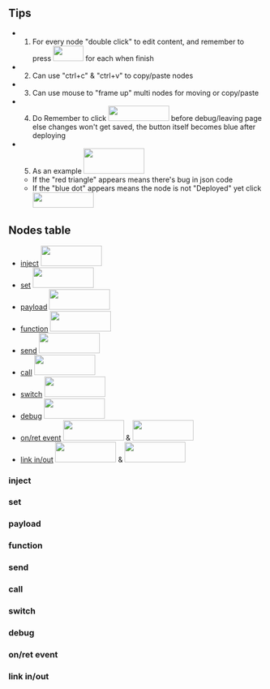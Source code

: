 ## Tips
* 1. For every node "double click" to edit content, and remember to press <img src="https://i.imgur.com/a1M9i9h.png" width=60 height=30> for each when finish
* 2. Can use "ctrl+c" & "ctrl+v" to copy/paste nodes
* 3. Can use mouse to "frame up" multi nodes for moving or copy/paste
* 4. Do Remember to click <img src="https://i.imgur.com/SbNMST5.png" width=120 height=30> before debug/leaving page else changes won't get saved, the button itself becomes blue after deploying
* 5. As an example <img src="https://i.imgur.com/7KWSIGM.png" width=120 height=50> 
    * If the "red triangle" appears means there's bug in json code 
    * If the "blue dot" appears means the node is not "Deployed" yet click <img src="https://i.imgur.com/SbNMST5.png" width=120 height=30> 

## Nodes table
* [inject](#inject) <img src="https://i.imgur.com/CLSpzfz.png" width=120 height=40>
* [set](#set) <img src="https://i.imgur.com/mrUJBKE.png" width=120 height=40>
* [payload](#payload) <img src="https://i.imgur.com/XlbGGpk.png" width=120 height=40>
* [function](#function) <img src="https://i.imgur.com/QX7O8PO.png" width=120 height=40>
* [send](#send) <img src="https://i.imgur.com/LQ1jsMD.png" width=120 height=40>
* [call](#call) <img src="https://i.imgur.com/cF7R86U.png" width=120 height=40>
* [switch](#switch) <img src="https://i.imgur.com/UuE2qCf.png" width=120 height=40>
* [debug](#debug) <img src="https://i.imgur.com/zdAEqm1.png" width=120 height=40>
* [on/ret event](#1) <img src="https://i.imgur.com/6mbbHyl.png" width=120 height=40> & <img src="https://i.imgur.com/HCFQkIE.png" width=120 height=40>
* [link in/out](#2) <img src="https://i.imgur.com/3B8FtrL.png" width=120 height=40> & <img src="https://i.imgur.com/ekxbsPo.png" width=120 height=40>


### inject 

### set

### payload

### function

### send

### call

### switch

### debug

### <h3 id="1">on/ret event</h3>

### <h3 id="2">link in/out</h3>

